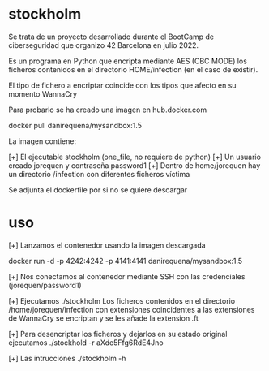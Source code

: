 # stockholm
Se trata de un proyecto desarrollado durante el BootCamp de ciberseguridad que organizo 42 Barcelona en julio 2022.

Es un programa en Python que encripta mediante AES (CBC MODE) los ficheros contenidos en el directorio HOME/infection (en el caso de existir).

El tipo de fichero a encriptar coincide con los tipos que afecto en su momento WannaCry 

Para probarlo se ha creado una imagen en hub.docker.com  

docker pull danirequena/mysandbox:1.5

La imagen contiene:

[+] El ejecutable stockholm (one_file, no requiere de python)
[+] Un usuario creado jorequen y contraseña password1
[+] Dentro de home/jorequen hay un directorio /infection con diferentes ficheros víctima

Se adjunta el dockerfile por si no se quiere descargar

# uso

[+] Lanzamos el contenedor usando la imagen descargada

docker run -d -p 4242:4242 -p 4141:4141 danirequena/mysandbox:1.5

[+] Nos conectamos al contenedor mediante SSH con las credenciales (jorequen/password1)

[+] Ejecutamos ./stockholm
Los ficheros contenidos en el directorio /home/jorequen/infection con extensiones coincidentes a las extensiones de WannaCry se encriptan y se les añade la extension .ft

[+] Para desencriptar los ficheros y dejarlos en su estado original ejecutamos ./stockhold -r aXde5Ffg6RdE4Jno

[+] Las intrucciones ./stockholm -h 


